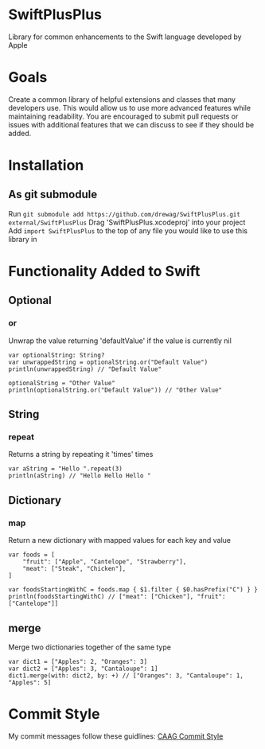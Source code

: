 SwiftPlusPlus
=============

Library for common enhancements to the Swift language developed by Apple

Goals
=====

Create a common library of helpful extensions and classes that many
developers use. This would allow us to use more advanced features while maintaining
readability. You are encouraged to submit pull requests or issues with additional features
that we can discuss to see if they should be added.

Installation
========

As git submodule
--------------

Run `git submodule add https://github.com/drewag/SwiftPlusPlus.git external/SwiftPlusPlus`
Drag 'SwiftPlusPlus.xcodeproj' into your project
Add `import SwiftPlusPlus` to the top of any file you would like to use this library in


Functionality Added to Swift
=============================

Optional
----------

### or

Unwrap the value returning 'defaultValue' if the value is currently nil

    var optionalString: String?
    var unwrappedString = optionalString.or("Default Value")
    println(unwrappedString) // "Default Value"

    optionalString = "Other Value"
    println(optionalString.or("Default Value")) // "Other Value"

String
----------

### repeat

Returns a string by repeating it 'times' times

    var aString = "Hello ".repeat(3)
    println(aString) // "Hello Hello Hello "

Dictionary
-----------

### map

Return a new dictionary with mapped values for each key and value

    var foods = [
        "fruit": ["Apple", "Cantelope", "Strawberry"],
        "meat": ["Steak", "Chicken"],
    ]

    var foodsStartingWithC = foods.map { $1.filter { $0.hasPrefix("C") } }
    println(foodsStartingWithC) // ["meat": ["Chicken"], "fruit": ["Cantelope"]]

## merge

Merge two dictionaries together of the same type

    var dict1 = ["Apples": 2, "Oranges": 3]
    var dict2 = ["Apples": 3, "Cantaloupe": 1]
    dict1.merge(with: dict2, by: +) // ["Oranges": 3, "Cantaloupe": 1, "Apples": 5]

Commit Style
=======

My commit messages follow these guidlines: [CAAG Commit Style](http://drewag.me/posts/changes-at-a-glance?source=github)
